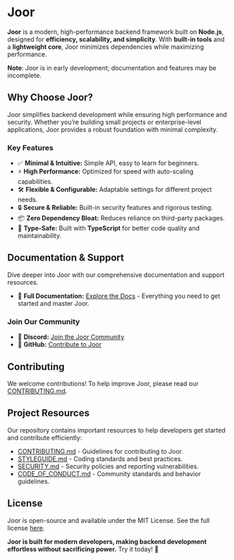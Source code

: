 # Joor

**Joor** is a modern, high-performance backend framework built on **Node.js**, designed for **efficiency, scalability, and simplicity**. With **built-in tools** and a **lightweight core**, Joor minimizes dependencies while maximizing performance.

**Note**: Joor is in early development; documentation and features may be incomplete.

## Why Choose Joor?

Joor simplifies backend development while ensuring high performance and security. Whether you’re building small projects or enterprise-level applications, Joor provides a robust foundation with minimal complexity.

### Key Features

- ✅ **Minimal & Intuitive:** Simple API, easy to learn for beginners.
- ⚡ **High Performance:** Optimized for speed with auto-scaling capabilities.
- 🛠 **Flexible & Configurable:** Adaptable settings for different project needs.
- 🔒 **Secure & Reliable:** Built-in security features and rigorous testing.
- 📦 **Zero Dependency Bloat:** Reduces reliance on third-party packages.
- 🔷 **Type-Safe:** Built with **TypeScript** for better code quality and maintainability.

## Documentation & Support

Dive deeper into Joor with our comprehensive documentation and support resources.

- 📖 **Full Documentation:** [Explore the Docs](https://joor.socioy.com) - Everything you need to get started and master Joor.

### Join Our Community

- 💬 **Discord:** [Join the Joor Community](https://discord.gg/eepjRJJD6c)
- 🐙 **GitHub:** [Contribute to Joor](https://github.com/socioy/joor)

## Contributing

We welcome contributions! To help improve Joor, please read our [CONTRIBUTING.md](https://github.com/socioy/joor/blob/pro/CONTRIBUTING.md).

## Project Resources

Our repository contains important resources to help developers get started and contribute efficiently:

- [CONTRIBUTING.md](https://github.com/socioy/joor/blob/pro/CONTRIBUTING.md) - Guidelines for contributing to Joor.
- [STYLEGUIDE.md](https://github.com/socioy/joor/blob/pro/STYLEGUIDE.md) - Coding standards and best practices.
- [SECURITY.md](https://github.com/socioy/joor/blob/pro/SECURITY.md) - Security policies and reporting vulnerabilities.
- [CODE_OF_CONDUCT.md](https://github.com/socioy/joor/blob/pro/CODE_OF_CONDUCT.md) - Community standards and behavior guidelines.

## License

Joor is open-source and available under the MIT License. See the full license [here](https://github.com/socioy/joor/blob/pro/LICENSE.md).

**Joor is built for modern developers, making backend development effortless without sacrificing power.** Try it today! 🚀

